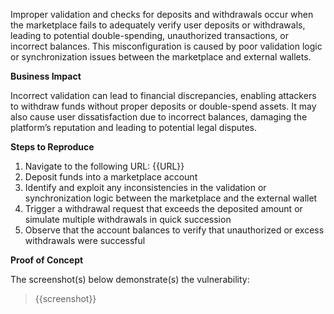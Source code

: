 Improper validation and checks for deposits and withdrawals occur when the marketplace fails to adequately verify user deposits or withdrawals, leading to potential double-spending, unauthorized transactions, or incorrect balances. This misconfiguration is caused by poor validation logic or synchronization issues between the marketplace and external wallets.

**Business Impact** 
 
Incorrect validation can lead to financial discrepancies, enabling attackers to withdraw funds without proper deposits or double-spend assets. It may also cause user dissatisfaction due to incorrect balances, damaging the platform’s reputation and leading to potential legal disputes.

**Steps to Reproduce**  

1. Navigate to the following URL: {{URL}}
1. Deposit funds into a marketplace account
1. Identify and exploit any inconsistencies in the validation or synchronization logic between the marketplace and the external wallet
1. Trigger a withdrawal request that exceeds the deposited amount or simulate multiple withdrawals in quick succession
1. Observe that the account balances to verify that unauthorized or excess withdrawals were successful

**Proof of Concept**

The screenshot(s) below demonstrate(s) the vulnerability:
>
> {{screenshot}}
